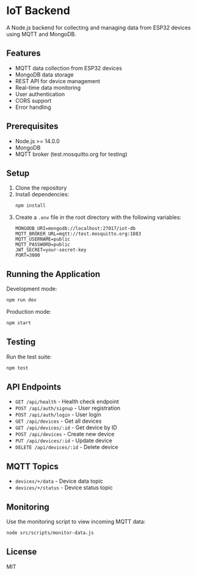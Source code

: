 # IoT Backend

A Node.js backend for collecting and managing data from ESP32 devices using MQTT and MongoDB.

## Features

- MQTT data collection from ESP32 devices
- MongoDB data storage
- REST API for device management
- Real-time data monitoring
- User authentication
- CORS support
- Error handling

## Prerequisites

- Node.js >= 14.0.0
- MongoDB
- MQTT broker (test.mosquitto.org for testing)

## Setup

1. Clone the repository
2. Install dependencies:
   ```bash
   npm install
   ```
3. Create a `.env` file in the root directory with the following variables:
   ```
   MONGODB_URI=mongodb://localhost:27017/iot-db
   MQTT_BROKER_URL=mqtt://test.mosquitto.org:1883
   MQTT_USERNAME=public
   MQTT_PASSWORD=public
   JWT_SECRET=your-secret-key
   PORT=3000
   ```

## Running the Application

Development mode:
```bash
npm run dev
```

Production mode:
```bash
npm start
```

## Testing

Run the test suite:
```bash
npm test
```

## API Endpoints

- `GET /api/health` - Health check endpoint
- `POST /api/auth/signup` - User registration
- `POST /api/auth/login` - User login
- `GET /api/devices` - Get all devices
- `GET /api/devices/:id` - Get device by ID
- `POST /api/devices` - Create new device
- `PUT /api/devices/:id` - Update device
- `DELETE /api/devices/:id` - Delete device

## MQTT Topics

- `devices/+/data` - Device data topic
- `devices/+/status` - Device status topic

## Monitoring

Use the monitoring script to view incoming MQTT data:
```bash
node src/scripts/monitor-data.js
```

## License

MIT 